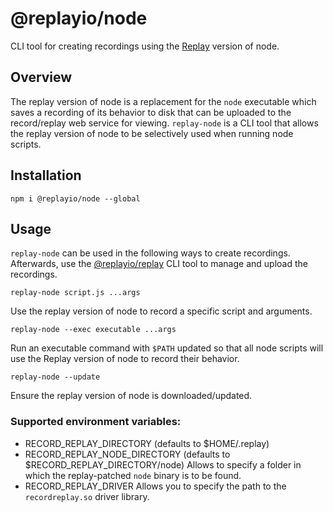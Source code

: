 # @replayio/node

CLI tool for creating recordings using the [Replay](https://replay.io) version of node.

## Overview

The replay version of node is a replacement for the `node` executable which saves a recording of its behavior to disk that can be uploaded to the record/replay web service for viewing. `replay-node` is a CLI tool that allows the replay version of node to be selectively used when running node scripts.

## Installation

`npm i @replayio/node --global`

## Usage

`replay-node` can be used in the following ways to create recordings. Afterwards, use the [@replayio/replay](https://www.npmjs.com/package/@replayio/replay) CLI tool to manage and upload the recordings.

`replay-node script.js ...args`

Use the replay version of node to record a specific script and arguments.

`replay-node --exec executable ...args`

Run an executable command with `$PATH` updated so that all node scripts will use the Replay version of node to record their behavior.

`replay-node --update`

Ensure the replay version of node is downloaded/updated.

### Supported environment variables:

- RECORD_REPLAY_DIRECTORY (defaults to $HOME/.replay)
- RECORD_REPLAY_NODE_DIRECTORY (defaults to $RECORD_REPLAY_DIRECTORY/node)
  Allows to specify a folder in which the replay-patched `node` binary is to be found.
- RECORD_REPLAY_DRIVER
  Allows you to specify the path to the `recordreplay.so` driver library.
